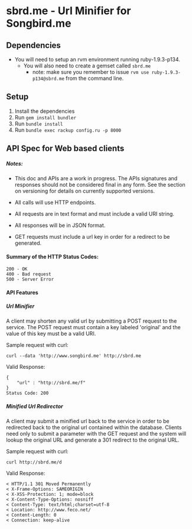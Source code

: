 # sbrd.me - Url Minifier for Songbird.me

## Dependencies
* You will need to setup an rvm environment running ruby-1.9.3-p134.
  * You will also need to create a gemset called `sbrd.me`
    * note: make sure you remember to issue `rvm use ruby-1.9.3-p134@sbrd.me` from the command line.
  
## Setup 
1. Install the dependencies
2. Run `gem install bundler`
3. Run `bundle install`
4. Run `bundle exec rackup config.ru -p 8000`

## API Spec for Web based clients

##### Notes:

- This doc and APIs are a work in progress.  The APIs signatures and responses should not be considered final in any form.
See the section on versioning for details on currently supported versions.

- All calls will use HTTP endpoints.
- All requests are in text format and must include a valid URI string.
- All responses will be in JSON format.
- GET requests must include a url key in order for a redirect to be generated. 

#### Summary of the HTTP Status Codes:
  
    200 - OK
    400 - Bad request
    500 - Server Error
  
#### API Features

##### Url Minifier

A client may shorten any valid url by submitting a POST request to the service.  The POST request must contain 
a key labeled 'original' and the value of this key must be a valid URI.

 Sample request with curl:

    curl --data 'http://www.songbird.me' http://sbrd.me
  
 Valid Response:
 
    {
        "url" : "http://sbrd.me/f"
    }
    Status Code: 200

##### Minified Url Redirector

A client may submit a minified url back to the service in order to be redirected back to the original url contained
within the database.  Clients need only to submit a parameter with the GET request and the system will lookup the 
original URL and generate a 301 redirect to the original URL.

  Sample request with curl:
  
    curl http://sbrd.me/d
    
  Valid Response:
  
    < HTTP/1.1 301 Moved Permanently
    < X-Frame-Options: SAMEORIGIN
    < X-XSS-Protection: 1; mode=block
    < X-Content-Type-Options: nosniff
    < Content-Type: text/html;charset=utf-8
    < Location: http://www.feco.net/
    < Content-Length: 0
    < Connection: keep-alive
